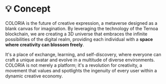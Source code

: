 # 💡 Concept

COLORIA is the future of creative expression, a metaverse designed as a blank canvas for imagination. By leveraging the technology of the Ternoa blockchain, we are creating a 3D universe that embraces the infinite possibilities of the digital realm, providing each individual with a **space where creativity can blossom freely**.&#x20;

It's a place of exchange, learning, and self-discovery, where everyone can craft a unique avatar and evolve in a multitude of diverse environments. COLORIA is not merely a platform; it's a revolution for creativity, a movement that values and spotlights the ingenuity of every user within a dynamic creative economy.

